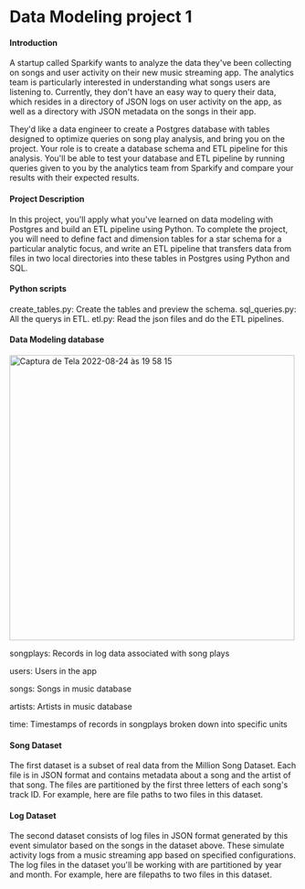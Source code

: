 <h1>Data Modeling project 1</h1>


<h4>Introduction</h4>
A startup called Sparkify wants to analyze the data they've been collecting on songs and user activity on their new music streaming app. The analytics team is particularly interested in understanding what songs users are listening to. Currently, they don't have an easy way to query their data, which resides in a directory of JSON logs on user activity on the app, as well as a directory with JSON metadata on the songs in their app.

They'd like a data engineer to create a Postgres database with tables designed to optimize queries on song play analysis, and bring you on the project. Your role is to create a database schema and ETL pipeline for this analysis. You'll be able to test your database and ETL pipeline by running queries given to you by the analytics team from Sparkify and compare your results with their expected results.


<h4>Project Description</h4>
In this project, you'll apply what you've learned on data modeling with Postgres and build an ETL pipeline using Python. To complete the project, you will need to define fact and dimension tables for a star schema for a particular analytic focus, and write an ETL pipeline that transfers data from files in two local directories into these tables in Postgres using Python and SQL.




<h4>Python scripts</h4>
create_tables.py: Create the tables and preview the schema.
sql_queries.py: All the querys in ETL.
etl.py: Read the json files and do the ETL pipelines.




<h4>Data Modeling database</h4>

<img width="499" alt="Captura de Tela 2022-08-24 às 19 58 15" src="https://user-images.githubusercontent.com/92527247/186538058-84031fae-6bba-46ed-91b1-8bd32edb612b.png">


songplays: Records in log data associated with song plays

users: Users in the app

songs: Songs in music database

artists: Artists in music database

time: Timestamps of records in songplays broken down into specific units



<h4>Song Dataset</h4>
The first dataset is a subset of real data from the Million Song Dataset. Each file is in JSON format and contains metadata about a song and the artist of that song. The files are partitioned by the first three letters of each song's track ID. For example, here are file paths to two files in this dataset.

<h4>Log Dataset</h4>
The second dataset consists of log files in JSON format generated by this event simulator based on the songs in the dataset above. These simulate activity logs from a music streaming app based on specified configurations.
The log files in the dataset you'll be working with are partitioned by year and month. For example, here are filepaths to two files in this dataset.
